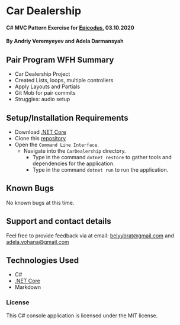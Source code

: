 # Car Dealership

#### C# MVC Pattern Exercise for [Epicodus](https://www.epicodus.com/), 03.10.2020

#### By **Andriy Veremyeyev and Adela Darmansyah**

## Pair Program WFH Summary

* Car Dealership Project
* Created Lists, loops, multiple controllers
* Apply Layouts and Partials
* Git Mob for pair commits
* Struggles: audio setup

## Setup/Installation Requirements

* Download [.NET Core](https://dotnet.microsoft.com/download/dotnet-core/)
* Clone this [repository](https://github.com/ayohana//madlibs-cs.git/)
* Open the `Command Line Interface`.
  * Navigate into the `CarDealership` directory.
    * Type in the command `dotnet restore` to gather tools and dependencies for the application.
    * Type in the command `dotnet run` to run the application.

## Known Bugs

No known bugs at this time.

## Support and contact details

Feel free to provide feedback via at email: belyybrat@gmail.com and adela.yohana@gmail.com

## Technologies Used

* C#
* [.NET Core](https://dotnet.microsoft.com/download/dotnet-core/)
* Markdown

### License

This C# console application is licensed under the MIT license.
